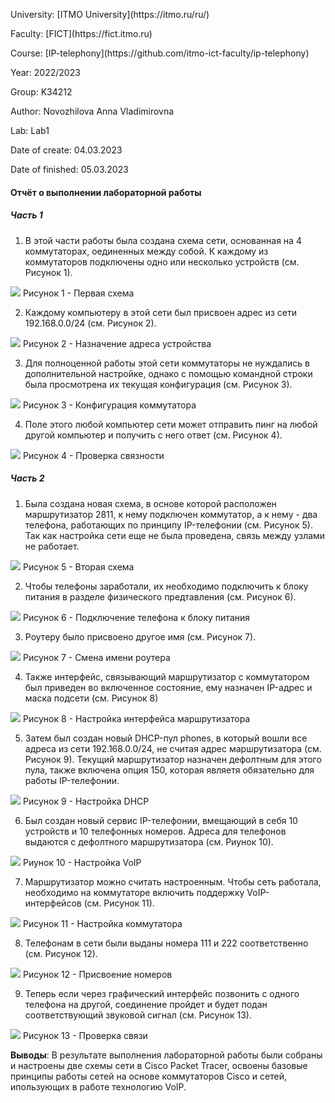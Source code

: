 <p> University: [ITMO University](https://itmo.ru/ru/)
<p> Faculty: [FICT](https://fict.itmo.ru)
<p> Course: [IP-telephony](https://github.com/itmo-ict-faculty/ip-telephony) <p>
<p> Year: 2022/2023
<p> Group: K34212
<p> Author: Novozhilova Anna Vladimirovna
<p> Lab: Lab1
<p> Date of create: 04.03.2023
<p> Date of finished: 05.03.2023

<h4>Отчёт о выполнении лабораторной работы</h4>
<h5>Часть 1</h5>

1. В этой части работы была создана схема сети, основанная на 4 коммутаторах, оединенных между собой. К каждому из коммутаторов подключены одно или несколько устройств (см. Рисунок 1).
<image src="https://github.com/anny-nov/2022_2023-ip-telephony-k34212-novozhilova-a-v/blob/main/lab1/img/1.png">
Рисунок 1 - Первая схема

2. Каждому компьютеру в этой сети был присвоен адрес из сети 192.168.0.0/24 (см. Рисунок 2).
<image src="https://github.com/anny-nov/2022_2023-ip-telephony-k34212-novozhilova-a-v/blob/main/lab1/img/2.png">
Рисунок 2 - Назначение адреса устройства

3. Для полноценной работы этой сети коммутаторы не нуждались в дополнительной настройке, однако с помощью командной строки была просмотрена их текущая конфигурация (см. Рисунок 3).
<image src="https://github.com/anny-nov/2022_2023-ip-telephony-k34212-novozhilova_a_v/blob/main/lab1/img/3.png">
Рисунок 3 - Конфигурация коммутатора

4. Поле этого любой компьютер сети может отправить пинг на любой другой компьютер и получить с него ответ (см. Рисунок 4).
<image src="https://github.com/anny-nov/2022_2023-ip-telephony-k34212-novozhilova_a_v/blob/main/lab1/img/4.png">
Рисунок 4 - Проверка связности

<h5>Часть 2</h5>

1. Была создана новая схема, в основе которой расположен маршрутизатор 2811, к нему подключен коммутатор, а к нему - два телефона, работающих по принципу IP-телефонии (см. Рисунок 5). Так как настройка сети еще не была проведена, связь между узлами не работает.
<image src="https://github.com/anny-nov/2022_2023-ip-telephony-k34212-novozhilova_a_v/blob/main/lab1/img/5.png">
Рисунок 5 - Вторая схема

2. Чтобы телефоны заработали, их необходимо подключить к блоку питания в разделе физического предтавления (см. Рисунок 6).
<image src="https://github.com/anny-nov/2022_2023-ip-telephony-k34212-novozhilova_a_v/blob/main/lab1/img/6.png">
Рисунок 6 - Подключение телефона к блоку питания

3. Роутеру было присвоено другое имя (см. Рисунок 7).
<image src="https://github.com/anny-nov/2022_2023-ip-telephony-k34212-novozhilova_a_v/blob/main/lab1/img/7.png">
Рисунок 7 - Смена имени роутера

4. Также интерфейс, связывающий маршрутизатор с коммутатором был приведен во включенное состояние, ему назначен IP-адрес и маска подсети (см. Рисунок 8)
<image src="https://github.com/anny-nov/2022_2023-ip-telephony-k34212-novozhilova_a_v/blob/main/lab1/img/8.png">
Рисунок 8 - Настройка интерфейса маршрутизатора

5. Затем был создан новый DHCP-пул phones, в который вошли все адреса из сети 192.168.0.0/24, не считая адрес маршрутизатора (см. Рисунок 9). Текущий маршрутизатор назначен дефолтным для этого пула, также включена опция 150, которая являетя обязательно для работы IP-телефонии.
<image src="https://github.com/anny-nov/2022_2023-ip-telephony-k34212-novozhilova_a_v/blob/main/lab1/img/9.png">
Рисунок 9 - Настройка DHCP

6. Был создан новый сервис IP-телефонии, вмещающий в себя 10 устройств и 10 телефонных номеров. Адреса для телефонов выдаются с дефолтного маршрутизатора (см. Риунок 10).
<image src="https://github.com/anny-nov/2022_2023-ip-telephony-k34212-novozhilova_a_v/blob/main/lab1/img/10.png">
Риунок 10 - Настройка VoIP

7. Маршрутизатор можно считать настроенным. Чтобы сеть работала, необходимо на коммутаторе включить поддержку VoIP-интерфейсов (см. Рисунок 11).
<image src="https://github.com/anny-nov/2022_2023-ip-telephony-k34212-novozhilova_a_v/blob/main/lab1/img/11.png">
Рисунок 11 - Настройка коммутатора

8. Телефонам в сети были выданы номера 111 и 222 соответственно (см. Рисунок 12).
<image src="https://github.com/anny-nov/2022_2023-ip-telephony-k34212-novozhilova_a_v/blob/main/lab1/img/12.png">
Рисунок 12 - Присвоение номеров

9. Теперь если через графический интерфейс позвонить с одного телефона на другой, соединение пройдет и будет подан соответствующий звуковой сигнал (см. Рисунок 13).
<image src="https://github.com/anny-nov/2022_2023-ip-telephony-k34212-novozhilova_a_v/blob/main/lab1/img/13.png">
Рисунок 13 - Проверка связи


**Выводы**: В результате выполнения лабораторной работы были собраны и настроены две схемы сети в Cisco Packet Tracer, освоены базовые принципы работы сетей на основе коммутаторов Cisco и сетей, ипользующих в работе технологию VoIP.
